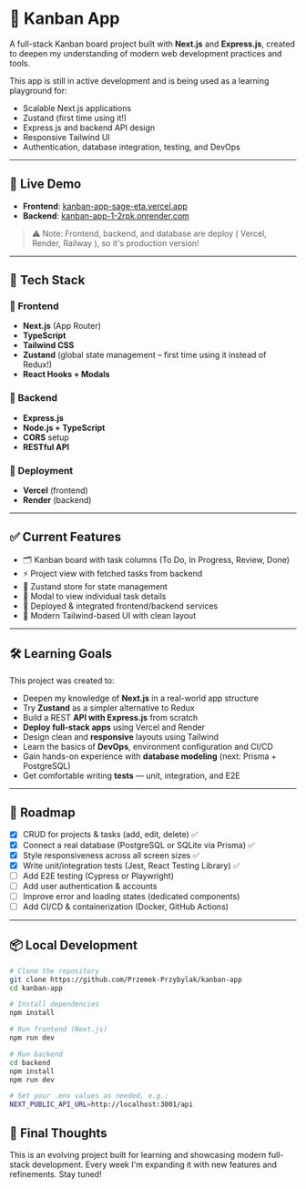 # 🧠 Kanban App

A full-stack Kanban board project built with **Next.js** and **Express.js**, created to deepen my understanding of modern web development practices and tools.

This app is still in active development and is being used as a learning playground for:

- Scalable Next.js applications
- Zustand (first time using it!)
- Express.js and backend API design
- Responsive Tailwind UI
- Authentication, database integration, testing, and DevOps

---

## 🚀 Live Demo

- **Frontend**: [kanban-app-sage-eta.vercel.app](https://kanban-app-sage-eta.vercel.app)
- **Backend**: [kanban-app-1-2rpk.onrender.com](https://kanban-app-1-2rpk.onrender.com)

> ⚠️ Note: Frontend, backend, and database are deploy ( Vercel, Render, Railway ), so it's production version!

---

## 🧩 Tech Stack

### 🔹 Frontend

- **Next.js** (App Router)
- **TypeScript**
- **Tailwind CSS**
- **Zustand** (global state management – first time using it instead of Redux!)
- **React Hooks + Modals**

### 🔹 Backend

- **Express.js**
- **Node.js + TypeScript**
- **CORS** setup
- **RESTful API**

### 🔹 Deployment

- **Vercel** (frontend)
- **Render** (backend)

---

## ✅ Current Features

- 🗂️ Kanban board with task columns (To Do, In Progress, Review, Done)
- ⚡ Project view with fetched tasks from backend
- 🧠 Zustand store for state management
- 💬 Modal to view individual task details
- 🎯 Deployed & integrated frontend/backend services
- 📐 Modern Tailwind-based UI with clean layout

---

## 🛠️ Learning Goals

This project was created to:

- Deepen my knowledge of **Next.js** in a real-world app structure
- Try **Zustand** as a simpler alternative to Redux
- Build a REST **API with Express.js** from scratch
- **Deploy full-stack apps** using Vercel and Render
- Design clean and **responsive** layouts using Tailwind
- Learn the basics of **DevOps**, environment configuration and CI/CD
- Gain hands-on experience with **database modeling** (next: Prisma + PostgreSQL)
- Get comfortable writing **tests** — unit, integration, and E2E

---

## 📌 Roadmap

- [x] CRUD for projects & tasks (add, edit, delete) ✅
- [x] Connect a real database (PostgreSQL or SQLite via Prisma) ✅
- [x] Style responsiveness across all screen sizes ✅
- [x] Write unit/integration tests (Jest, React Testing Library) ✅
- [ ] Add E2E testing (Cypress or Playwright)
- [ ] Add user authentication & accounts
- [ ] Improve error and loading states (dedicated components)
- [ ] Add CI/CD & containerization (Docker, GitHub Actions)

---

## 📦 Local Development

```bash
# Clone the repository
git clone https://github.com/Przemek-Przybylak/kanban-app
cd kanban-app

# Install dependencies
npm install

# Run frontend (Next.js)
npm run dev

# Run backend
cd backend
npm install
npm run dev

# Set your .env values as needed, e.g.:
NEXT_PUBLIC_API_URL=http://localhost:3001/api

```

## 🙌 Final Thoughts

This is an evolving project built for learning and showcasing modern full-stack development.
Every week I'm expanding it with new features and refinements. Stay tuned!
